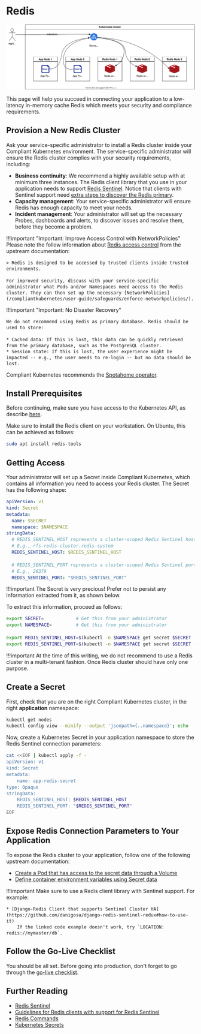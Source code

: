 Redis
=====

![Redis Deployment Model](img/redis.drawio.svg)

This page will help you succeed in connecting your application to a low-latency in-memory cache Redis which meets your security and compliance requirements.

## Provision a New Redis Cluster

Ask your service-specific administrator to install a Redis cluster inside your Compliant Kubernetes environment. The service-specific administrator will ensure the Redis cluster complies with your security requirements, including:

* **Business continuity**: We recommend a highly available setup with at minimum three instances. The Redis client library that you use in your application needs to support [Redis Sentinel](https://redis.io/topics/sentinel). Notice that clients with Sentinel support need [extra steps to discover the Redis primary](https://redis.io/topics/sentinel-clients).
* **Capacity management**: Your service-specific administrator will ensure Redis has enough capacity to meet your needs.
* **Incident management**: Your administrator will set up the necessary Probes, dashboards and alerts, to discover issues and resolve them, before they become a problem.

!!!important "Important: Improve Access Control with NetworkPolicies"
    Please note the follow information about [Redis access control](https://redis.io/topics/security) from the upstream documentation:

    > Redis is designed to be accessed by trusted clients inside trusted environments.

    For improved security, discuss with your service-specific administrator what Pods and/or Namespaces need access to the Redis cluster. They can then set up the necessary [NetworkPolicies](/compliantkubernetes/user-guide/safeguards/enforce-networkpolicies/).

!!!important "Important: No Disaster Recovery"

    We do not recommend using Redis as primary database. Redis should be used to store:

    * Cached data: If this is lost, this data can be quickly retrieved from the primary database, such as the PostgreSQL cluster.
    * Session state: If this is lost, the user experience might be impacted -- e.g., the user needs to re-login -- but no data should be lost.

Compliant Kubernetes recommends the [Spotahome operator](https://github.com/spotahome/redis-operator).

## Install Prerequisites

Before continuing, make sure you have access to the Kubernetes API, as describe [here](/compliantkubernetes/user-guide/setup/).

Make sure to install the Redis client on your workstation. On Ubuntu, this can be achieved as follows:

```bash
sudo apt install redis-tools
```

## Getting Access

Your administrator will set up a Secret inside Compliant Kubernetes, which contains all information you need to access your Redis cluster.
The Secret has the following shape:

```yaml
apiVersion: v1
kind: Secret
metadata:
  name: $SECRET
  namespace: $NAMESPACE
stringData:
  # REDIS_SENTINEL_HOST represents a cluster-scoped Redis Sentinel host, which only makes sense inside the Kubernetes cluster.
  # E.g., rfs-redis-cluster.redis-system
  REDIS_SENTINEL_HOST: $REDIS_SENTINEL_HOST

  # REDIS_SENTINEL_PORT represents a cluster-scoped Redis Sentinel port, which only makes sense inside the Kubernetes cluster.
  # E.g., 26379
  REDIS_SENTINEL_PORT: "$REDIS_SENTINEL_PORT"
```

!!!important
    The Secret is very precious! Prefer not to persist any information extracted from it, as shown below.

To extract this information, proceed as follows:

```bash
export SECRET=            # Get this from your administrator
export NAMESPACE=         # Get this from your administrator

export REDIS_SENTINEL_HOST=$(kubectl -n $NAMESPACE get secret $SECRET -o 'jsonpath={.data.REDIS_SENTINEL_HOST}' | base64 -d)
export REDIS_SENTINEL_PORT=$(kubectl -n $NAMESPACE get secret $SECRET -o 'jsonpath={.data.REDIS_SENTINEL_PORT}' | base64 -d)
```

!!!important
    At the time of this writing, we do not recommend to use a Redis cluster in a multi-tenant fashion. Once Redis cluster should have only one purpose.

## Create a Secret

First, check that you are on the right Compliant Kubernetes cluster, in the right **application** namespace:

```bash
kubectl get nodes
kubectl config view --minify --output 'jsonpath={..namespace}'; echo
```

Now, create a Kubernetes Secret in your application namespace to store the Redis Sentinel connection parameters:

```bash
cat <<EOF | kubectl apply -f -
apiVersion: v1
kind: Secret
metadata:
    name: app-redis-secret
type: Opaque
stringData:
    REDIS_SENTINEL_HOST: $REDIS_SENTINEL_HOST
    REDIS_SENTINEL_PORT: "$REDIS_SENTINEL_PORT"
EOF
```

## Expose Redis Connection Parameters to Your Application

To expose the Redis cluster to your application, follow one of the following upstream documentation:

* [Create a Pod that has access to the secret data through a Volume](https://kubernetes.io/docs/tasks/inject-data-application/distribute-credentials-secure/#create-a-pod-that-has-access-to-the-secret-data-through-a-volume)
* [Define container environment variables using Secret data](https://kubernetes.io/docs/tasks/inject-data-application/distribute-credentials-secure/#define-container-environment-variables-using-secret-data)

!!!important
    Make sure to use a Redis client library with Sentinel support. For example:

    * [Django-Redis Client that supports Sentinel Cluster HA](https://github.com/danigosa/django-redis-sentinel-redux#how-to-use-it)
        If the linked code example doesn't work, try `LOCATION: redis://mymaster/db`.

## Follow the Go-Live Checklist

You should be all set.
Before going into production, don't forget to go through the [go-live checklist](../go-live.md).

## Further Reading

* [Redis Sentinel](https://redis.io/topics/sentinel)
* [Guidelines for Redis clients with support for Redis Sentinel](https://redis.io/topics/sentinel-clients)
* [Redis Commands](https://redis.io/commands)
* [Kubernetes Secrets](https://kubernetes.io/docs/concepts/configuration/secret/)
